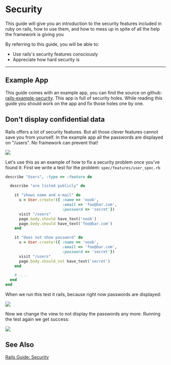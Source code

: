 Security
=======================

This guide will give you an introduction
to the security features included in ruby on rails,
how to use them, and how to mess up in spite of all the
help the framework is giving you

By referring to this guide, you will be able to:

* Use rails's security features consciously
* Appreciate how hard security is

---------------------------------------------------------------------------

Example App
---------------

This guide comes with an example app, you can find the source on github:
[rails-example-security](https://github.com/web-engineering/rails-example-security).
This app is full of security holes. While reading this guide you should
work on the app and fix those holes one by one.


Don't display confidential data
-------------------------

Rails offers a lot of security features.  But all those clever features
cannot save you from yourself.  In the example app all the passwords
are displayed on "/users". No framework can prevent that!

![](images/security-password-shown.png)

Let's use this as an example of how to fix a security problem
once you've found it:  First we write a test for the problem: `spec/features/user_spec.rb`

  ``` ruby
  describe "Users", :type => :feature do

    describe "are listed publicly" do

      it "shows name and e-mail" do
        u = User.create!({ :name => 'noob', 
                           :email => 'foo@bar.com', 
                           :password => 'secret'})
        visit "/users"
        page.body.should have_text('noob')
        page.body.should have_text('foo@bar.com')
      end

      it "does not show password" do
        u = User.create!({ :name => 'noob', 
                           :email => 'foo@bar.com', 
                           :password => 'secret'})
        visit "/users"
        page.body.should_not have_text('secret')
      end

      # ....
    end
  end
  ```

When we run this test it rails, because right now passwords are displayed:

![](images/security-password-test-fails.png)

Now we change the view to not display the passwords any more. Running the test again we get success:

![](images/security-password-test-ok.png)


See Also
--------

[Rails Guide: Security](http://guides.rubyonrails.org/security.html)
